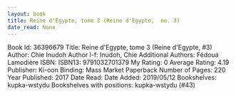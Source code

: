 ```yaml
---
layout: book
title: Reine d'Egypte, tome 3 (Reine d'Egypte,  no. 3)
date_read: None
---
```


Book Id: 36396679
Title: Reine d'Egypte, tome 3 (Reine d'Egypte, #3)
Author: Chie Inudoh
Author l-f: Inudoh, Chie
Additional Authors: Fédoua Lamodière
ISBN: 
ISBN13: 9791032701379
My Rating: 0
Average Rating: 4.19
Publisher: Ki-oon
Binding: Mass Market Paperback
Number of Pages: 220
Year Published: 2017
Date Read: 
Date Added: 2019/05/12
Bookshelves: kupka-wstydu
Bookshelves with positions: kupka-wstydu (#43)

